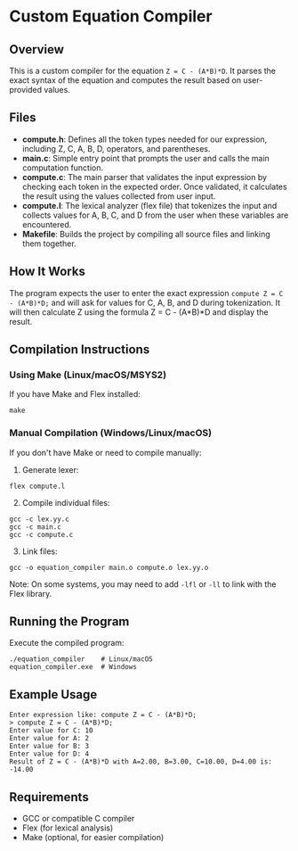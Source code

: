 # Custom Equation Compiler

## Overview
This is a custom compiler for the equation `Z = C - (A*B)*D`. It parses the exact syntax of the equation and computes the result based on user-provided values.

## Files
- **compute.h**: Defines all the token types needed for our expression, including Z, C, A, B, D, operators, and parentheses.
- **main.c**: Simple entry point that prompts the user and calls the main computation function.
- **compute.c**: The main parser that validates the input expression by checking each token in the expected order. Once validated, it calculates the result using the values collected from user input.
- **compute.l**: The lexical analyzer (flex file) that tokenizes the input and collects values for A, B, C, and D from the user when these variables are encountered.
- **Makefile**: Builds the project by compiling all source files and linking them together.

## How It Works
The program expects the user to enter the exact expression `compute Z = C - (A*B)*D;` and will ask for values for C, A, B, and D during tokenization. It will then calculate Z using the formula Z = C - (A*B)*D and display the result.

## Compilation Instructions

### Using Make (Linux/macOS/MSYS2)
If you have Make and Flex installed:
```
make
```

### Manual Compilation (Windows/Linux/macOS)
If you don't have Make or need to compile manually:

1. Generate lexer:
```
flex compute.l
```

2. Compile individual files:
```
gcc -c lex.yy.c
gcc -c main.c
gcc -c compute.c
```

3. Link files:
```
gcc -o equation_compiler main.o compute.o lex.yy.o
```
Note: On some systems, you may need to add `-lfl` or `-ll` to link with the Flex library.

## Running the Program
Execute the compiled program:
```
./equation_compiler    # Linux/macOS
equation_compiler.exe  # Windows
```

## Example Usage
```
Enter expression like: compute Z = C - (A*B)*D;
> compute Z = C - (A*B)*D;
Enter value for C: 10
Enter value for A: 2
Enter value for B: 3
Enter value for D: 4
Result of Z = C - (A*B)*D with A=2.00, B=3.00, C=10.00, D=4.00 is: -14.00
```

## Requirements
- GCC or compatible C compiler
- Flex (for lexical analysis)
- Make (optional, for easier compilation)
